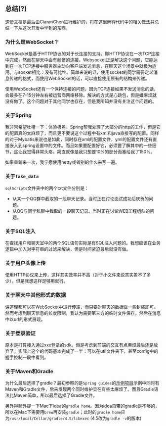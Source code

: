 ## 总结(?)

这份文档是最后由CiaranChen进行维护的，将在这里解释代码中的相关做法并总结一下从这次开发中学到的东西。

### 为什么是WebSocket？

WebSocket是基于HTTP协议的对于长连接的支持。即HTTP协议在一次TCP连接中完成，然而在聊天中会有频繁的连接。Websocket正是解决这个问题，它能达到在一次TCP连接中服务器主动向客户端发送消息，在聊天这个场景中就极为适用。与socket相比：没有可比性。简单来说的话，使用socket的同学需要定义消息传递的格式，而使用WebSocket的话，可以直接使用原有的结构来传递。

使用WebSocket还有一个保持连接的问题，因为TCP连接如果不发送消息的话，会最多在7-15分钟左右被运营商网络移除。解决的方式是心跳包，但是嫌麻烦就没有做了。这个问题对于其他同学也存在，但是我所知并没有关注这个问题的。

### 关于Spring

我非常希望吐槽一下：体验极差。Spring帮我处理了大部分的http的工作，但是它的配置真的太麻烦了，而且更不要说这个过程中有xml和java直接写的配置。同样的对于Mybatis来说也是如此，同时存在xml的配置文件，yml的配置文件还有直接嵌入到spring设置中的文件。而且如果要配置好它，必须要了解其中的一些细节，这让我觉得非常头疼。简直就像是我只想要10%的部分而塞给我了150%。

如果重新来一次，我宁愿使用netty或者别的什么来写一遍。

### 关于`fake_data`

`sqlScripts`文件夹中的两个txt文件分别是：

- 从某一个QQ群中截取的一段聊天记录。当时正在讨论面试成功后庆贺的问题。
- 从QQ与同学私聊中截取的一段聊天记录。当时正在讨论WEB工程组队的问题。

### 关于SQL注入

在查找用户和聊天室中的两个SQL语句实际是有SQL注入问题的。我想应该在业务逻辑中加入对字符串的过滤来解决，但是时间紧迫最后就没有做。

### 关于用户头像上传

使用HTTP协议来上传，这样其实效率并不高（对于小文件来说其实差不了多少）。但是我想这样足够用就行。

### 关于聊天中其他形式的数据

讲道理都可以在WebSocket中进行传递，而只要对聊天的数据做一些封装即可。然而考虑到聊天信息的长度限制，我认为需要第三方的临时文件保存，然后在消息中以url的形式展现。

### 关于登录验证

原本是打算接入通过xxx登录的sdk。但是考虑到前端的交互有点麻烦最后还是放弃了。实际上这个的代码基本完成了一半：可以在util文件夹下，甚至config中的握手控制一段中看到。

### 关于Maven和Gradle

为什么最后选择了gradle？最初参照的是`Spring guides`的[示例项目](https://spring.io/guides/gs/messaging-stomp-websocket/)示例中同时有Maven和Gradle文件，后来发现两个同时维护实在有些太麻烦了。而且Gradle语法比Maven简单，所以最后选择了Gradle文件。

另外得额外提一下Mac下idea的`gradle home`。因为idea自带的gradle是不够的，所以在Mac下需要用`brew`再安装`gradle`；此时的`gradle home`应为`/usr/local/Cellar/gradle/4.5/libexec` (4.5改为`gradle -v`的版本)

